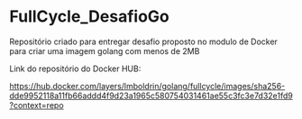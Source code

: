 # FullCycle_DesafioGo
Repositório criado para entregar desafio proposto no modulo de Docker para criar uma imagem golang com menos de 2MB

Link do repositório do Docker HUB:

https://hub.docker.com/layers/lmboldrin/golang/fullcycle/images/sha256-dde9952118a11fb66addd4f9d23a1965c580754031461ae55c3fc3e7d32e1fd9?context=repo